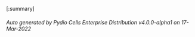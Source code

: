 






[:summary]

###### Auto generated by Pydio Cells Enterprise Distribution v4.0.0-alpha1 on 17-Mar-2022
